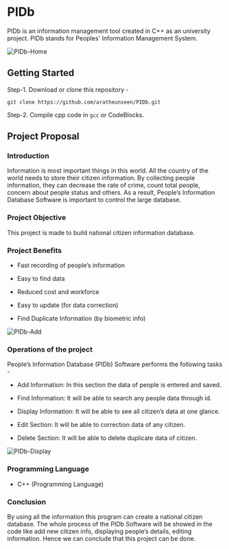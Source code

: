 # PIDb
PIDb is an information management tool created in C++ as an university project. PIDb stands for Peoples' Information Management System.

![PIDb-Home](https://user-images.githubusercontent.com/62181222/92827913-409fb680-f3f4-11ea-8a2e-87036080d3e6.png)

## Getting Started

 Step-1. Download or clone this repository -

    git clone https://github.com/aratheunseen/PIDb.git

 Step-2. Compile cpp code in `gcc` or CodeBlocks.



## Project Proposal

### Introduction

Information is most important things in this world. All the country of the world needs to store their citizen information. By collecting people information, they can decrease the rate of crime, count total people, concern about people status and others. As a result, People’s Information Database Software is important to control the large database.


### Project Objective

This project is made to build national citizen information database.

### Project Benefits

- Fast recording of people’s information

- Easy to find data

- Reduced cost and workforce

- Easy to update (for data correction)

- Find Duplicate Information (by biometric info)


![PIDb-Add](https://user-images.githubusercontent.com/62181222/92828040-688f1a00-f3f4-11ea-93a6-aa9d57f481b1.png)

### Operations of the project

People’s Information Database (PIDb) Software performs the following tasks -

- Add Information: In this section the data of people is entered and saved.

- Find Information: It will be able to search any people data through id.

- Display Information: It will be able to see all citizen’s data at one glance.

- Edit Section: It will be able to correction data of any citizen.

- Delete Section: It will be able to delete duplicate data of citizen.
      
![PIDb-Display](https://user-images.githubusercontent.com/62181222/92828108-7ba1ea00-f3f4-11ea-9084-bbe02e4077ba.png)


### Programming Language

- C++ (Programming Language)

### Conclusion

By using all the information this program can create a national citizen database. The whole process of the PIDb Software will be showed in the code like add new citizen info, displaying people’s details, editing information. Hence we can conclude that this project can be done.
